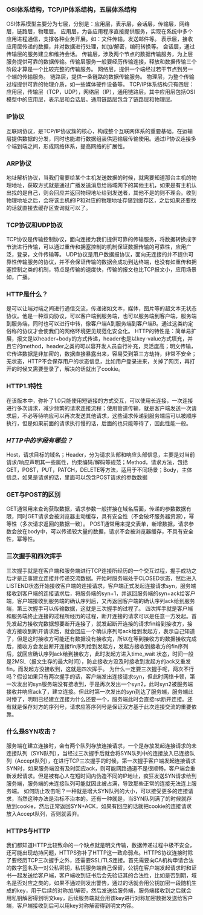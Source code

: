 ### OSI体系结构，TCP/IP体系结构，五层体系结构
   OSI体系模型主要分为七层，分别是：应用层，表示层，会话层，传输层，网络层，链路层，物理层。
   应用层，为各应用程序直接提供服务，实现在系统中多个应用进程通信，支撑各种业务开展。如：文件传输，发送邮件等。
   表示层，接收应用层传递的数据，并对数据进行处理，如加/解密，编码转换等。
   会话层，通过传输层的服务建立和维持会话。
   传输层，涉及两个节点的数据传输服务，为上层服务提供可靠的数据传输。传输层服务一般要经历传输连接，释放和数据传输三个阶段才算是一个比较完整的传输服务。
   网络层，提供一个端经过若干节点到另一个端的传输服务。
   链路层，提供一条链路的数据传输服务。
   物理层，为整个传输过程提供可靠的物理介质，如一些媒体硬件设备等。
   TCP/IP体系结构只有四层：应用层，传输层（TCP，UDP），网络层（IP），通用链路层。其中应用层包括OSI模型中的应用层，表示层和会话层。通用链路层包含了链路层和物理层。

### IP协议
   互联网协议，是TCP/IP协议簇的核心，构成整个互联网体系的重要基础，在运输层提供数据的分发，同时也能进行数据组装供运输层传输使用。通过IP协议连接多个端到端之间，形成网络体系，提高网络的扩展性。

### ARP协议
   地址解析协议，当我们需要给某个主机发送数据的时候，就需要知道那台主机的物理地址，获取方式就是通过广播发送消息给局域网下的其他主机，如果是有主机认出找的是自己，则会回应并返回物理地址给到发送者，其他不是的则不理会。收到物理地址之后，会将该主机的IP和对应的物理地址存储到缓存区，之后如果还要找的话就直接去缓存区查询就可以了。

### TCP协议和UDP协议
   TCP协议是传输控制协议，面向连接为我们提供可靠的传输服务，将数据转换成字节流进行传输，可以通过重传和拥塞控制的机制保证数据传输的可靠性，应用广泛，登录，文件传输等。
   UDP协议是用户数据报协议，面向无连接的并不提供可靠性传输服务的协议，并不会保证传输的数据会成功到达终端，也没有如重传和拥塞控制之类的机制，特点是传输的速度快，传输的报文也比TCP报文小，应用场景如，广播。

### HTTP是什么？
   是可以让端对端之间进行通信交流，传递诸如文本，媒体，图片等的超文本无状态协议。他是一种双向协议，可以客户端到服务端，也可以服务端到客户端，服务端到服务端，同时也可以进行中转，像客户端A到服务端到客户端B。通过这类约定俗称的协议才会使我们的网络环境更见规范化安全化。
   HTTP的特性是：简单易扩展，报文是以header+body的方式传递，header也是以key-value方式填充，并且它的method，header之类的可以容开发人员自行补充，灵活度高；明文传输，它传递数据是非加密的，数据直接暴露出来，容易受到第三方劫持，非常不安全；无状态，HTTP不会保存用户的状态信息，比如用户登录进来，关掉了网页，再打开的时候又需要登录了，解决的话就出了cookie。
   
### HTTP1.1特性
   在该版本中，弥补了1.0只能使用短链接的方式交互，可以使用长连接，一次连接进行多次请求，减少频繁的请求连接流程；使用管道传输，就是客户端发送一次请求后，不必等待响应可以再次发送其他请求，这些请求传递到服务端后可以被顺序执行，但是如果前面的请求执行慢的话，后面的也只能等待了，因此性能一般。

### ___HTTP中的字段有哪些？___
   Host，请求目标的域名；Header，分为请求头部和响应头部信息，主要是对当前请求/响应声明其一些属性，约束编码/解码等规范；Method，请求方法，包括GET，POST，PUT，PATCH，DELETE等方法，适用于不同场景；Body，主体信息，如果是请求的话，里面可以包含POST请求的参数数据

### GET与POST的区别
   GET通常用来查询获取数据，请求参数一般拼接在域名后面，传递的参数数据有限，同时GET请求会被浏览器主动缓存，具有安全性（不会破坏服务器资源），幂等性（多次请求返回的数据一致）。
   POST通常用来提交表单，新增数据，请求参数会放在body中，可以传递较大量的数据，请求不会被浏览器缓存，不具有安全性，幂等性。
   
### 三次握手和四次挥手
   三次握手就是在客户端和服务端进行TCP连接所经历的一个交互过程，握手成功之后才是正事建立连接并传递交流数据。开始时服务端处于CLOSED状态，然后进入LISTEND状态开始接收客户端的连接请求，客户端正式发起连接请求syn，服务端接收到客户端的连接请求后，将服务端的syn+1，并返回服务端的syn+ack给客户端，客户端接收到服务端的确认序列后，又再返回客户端的确认序列ack给到服务端，第三次握手可以传输数据，这就是三次握手的过程了。
   四次挥手就是客户端和服务端终止连接的过程所经历的过程，断开连接的请求可以是任意一方发起。首先发起方接收完数据想要断开连接了，就发起断开连接的请求fin给到接收方，接收方接收到断开请求后，就会回应一个确认序列号ack给到发起方，表示自己知道了，但是这时接收方可能还有数据没有接收完，所以在等到接收方的数据接收完成后，接收方会发出断开连接fin序列给到发起方，发起方接收到接收方的fin序列后，就回应确认序列ack给到接收方，此时发起方进入time_wait
状态，时间一般是2MSL（报文生存的最大时间），防止接收方没及时接收到发起方的ack又重发fin，而发起方没接收到，这就是四次挥手。
   为什么一定要三次握手呢，两次不行吗？假设如果只有两次握手的话，客户端发出连接请求syn，但此时网络卡顿，第一次发出的syn服务端没有接收到，于是再次发出一个syn2，此时syn2被服务端接收并响应ack了，建立连接。但此时第一次发出的syn到达了服务端，服务端此时懵了，明明已经建立连接为什么还要一个，服务端此时会直接rst断开连接。还有就是保存对方的序列号，请求应答序列号是保证双方基于此次连接交流的重要依靠。
   
### 什么是SYN攻击？
   服务端在建立连接时，会有两个队列存放连接请求，一个是存放发起连接请求的未连接队列（SYN队列），当经过三次握手后就会将SYN队列中的连接放入已连接队列（Accept队列），在进行TCP三次握手的时候，第一次握手客户端发起连接请求SYN时，如果服务端没有及时回应ack，则可能网路通道不是很顺畅，客户端会重新发起请求。但是被有心人在短时间内伪造不同的IP地址，疯狂发送SYN请求给到服务端，服务端的未连接队列可能就因此被占满，导致那些正常的连接无法连上服务端。
   如何防止攻击呢？一种就是增大SYN队列的大小，可以接受更多的连接请求，当然这种办法是治标不治本的。还有一种就是，当SYN队列满了的时候就存放到cookie，然后正常返回SYN+ACK，如果有回应的话就把cookie的连接请求放入Accept队列，否则就丢弃。
   
### HTTPS与HTTP
   我们都知道HTTP比较致命的一个缺点就是明文传输，数据传递过程中极不安全，还可能出现劫持问题，HTTPS弥补了HTTP这一致命弱点。HTTPS协议连接时除了要经历TCP三次握手之外，还需要SSL/TLS连接。首先需要向CA机构申请合法的数字签名及一对公私密钥，私钥服务端自己保留，公钥在客户端发起请求时和证书一起发送给客户端，客户端收到证书后会先验证其的合法性，比如是否到期，域名是否对应之类的，如果不通过则发出警告，通过的话就会用公钥加密一段随机生成的key，用于后续的对称加/解密，然后发送给服务端，服务端接收到之后就会用私钥解密得到明文key，后续服务端就会用该key进行对称加密数据发送给客户端，客户端接收到后可以用key对称解密得到明文内容。